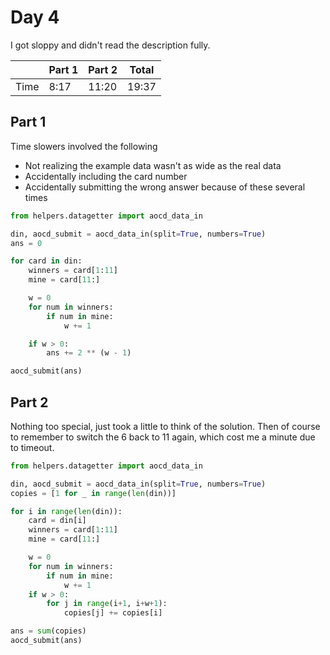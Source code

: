 # Day 4
I got sloppy and didn't read the description fully.

|      | Part 1 | Part 2 | Total |
|------|--------|--------|-------|
| Time | 8:17   | 11:20  | 19:37 |

## Part 1
Time slowers involved the following
- Not realizing the example data wasn't as wide as the real data
- Accidentally including the card number
- Accidentally submitting the wrong answer because of these several times
```python
from helpers.datagetter import aocd_data_in

din, aocd_submit = aocd_data_in(split=True, numbers=True)
ans = 0

for card in din:
    winners = card[1:11]
    mine = card[11:]

    w = 0
    for num in winners:
        if num in mine:
            w += 1

    if w > 0:
        ans += 2 ** (w - 1)

aocd_submit(ans)
```

## Part 2
Nothing too special, just took a little to think of the solution. Then of course to remember to switch the 6 back to 11 again, which cost me a minute due to timeout.
```python
from helpers.datagetter import aocd_data_in

din, aocd_submit = aocd_data_in(split=True, numbers=True)
copies = [1 for _ in range(len(din))]

for i in range(len(din)):
    card = din[i]
    winners = card[1:11]
    mine = card[11:]

    w = 0
    for num in winners:
        if num in mine:
            w += 1
    if w > 0:
        for j in range(i+1, i+w+1):
            copies[j] += copies[i]

ans = sum(copies)
aocd_submit(ans)
```